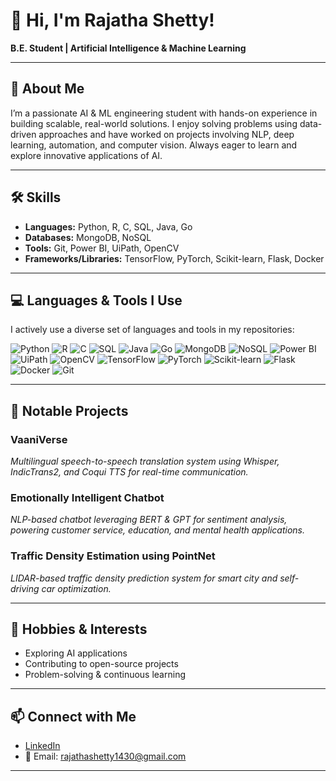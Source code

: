 # 👋 Hi, I'm Rajatha Shetty!

**B.E. Student | Artificial Intelligence & Machine Learning**

---

## 🚀 About Me

I’m a passionate AI & ML engineering student with hands-on experience in building scalable, real-world solutions. I enjoy solving problems using data-driven approaches and have worked on projects involving NLP, deep learning, automation, and computer vision. Always eager to learn and explore innovative applications of AI.

---

## 🛠️ Skills

- **Languages:** Python, R, C, SQL, Java, Go
- **Databases:** MongoDB, NoSQL
- **Tools:** Git, Power BI, UiPath, OpenCV
- **Frameworks/Libraries:** TensorFlow, PyTorch, Scikit-learn, Flask, Docker

---

## 💻 Languages & Tools I Use

I actively use a diverse set of languages and tools in my repositories:

![Python](https://img.shields.io/badge/Python-3776AB?style=for-the-badge&logo=python&logoColor=white)
![R](https://img.shields.io/badge/R-276DC3?style=for-the-badge&logo=r&logoColor=white)
![C](https://img.shields.io/badge/C-00599C?style=for-the-badge&logo=c&logoColor=white)
![SQL](https://img.shields.io/badge/SQL-4479A1?style=for-the-badge&logo=mysql&logoColor=white)
![Java](https://img.shields.io/badge/Java-007396?style=for-the-badge&logo=java&logoColor=white)
![Go](https://img.shields.io/badge/Go-00ADD8?style=for-the-badge&logo=go&logoColor=white)
![MongoDB](https://img.shields.io/badge/MongoDB-47A248?style=for-the-badge&logo=mongodb&logoColor=white)
![NoSQL](https://img.shields.io/badge/NoSQL-FF6F00?style=for-the-badge)
![Power BI](https://img.shields.io/badge/Power_BI-F2C811?style=for-the-badge&logo=powerbi&logoColor=black)
![UiPath](https://img.shields.io/badge/UiPath-FF6A00?style=for-the-badge&logo=uipath&logoColor=white)
![OpenCV](https://img.shields.io/badge/OpenCV-5C3EE8?style=for-the-badge&logo=opencv&logoColor=white)
![TensorFlow](https://img.shields.io/badge/TensorFlow-FF6F00?style=for-the-badge&logo=tensorflow&logoColor=white)
![PyTorch](https://img.shields.io/badge/PyTorch-EE4C2C?style=for-the-badge&logo=pytorch&logoColor=white)
![Scikit-learn](https://img.shields.io/badge/Scikit--learn-F7931E?style=for-the-badge&logo=scikit-learn&logoColor=white)
![Flask](https://img.shields.io/badge/Flask-000000?style=for-the-badge&logo=flask&logoColor=white)
![Docker](https://img.shields.io/badge/Docker-2496ED?style=for-the-badge&logo=docker&logoColor=white)
![Git](https://img.shields.io/badge/Git-F05032?style=for-the-badge&logo=git&logoColor=white)

---

## 🌟 Notable Projects

### VaaniVerse
*Multilingual speech-to-speech translation system using Whisper, IndicTrans2, and Coqui TTS for real-time communication.*

### Emotionally Intelligent Chatbot
*NLP-based chatbot leveraging BERT & GPT for sentiment analysis, powering customer service, education, and mental health applications.*

### Traffic Density Estimation using PointNet
*LIDAR-based traffic density prediction system for smart city and self-driving car optimization.*

---

## 🌱 Hobbies & Interests

- Exploring AI applications
- Contributing to open-source projects
- Problem-solving & continuous learning

---

## 📫 Connect with Me

- [LinkedIn](https://www.linkedin.com/in/rajatha19)  
- 📧 Email: rajathashetty1430@gmail.com  

---
